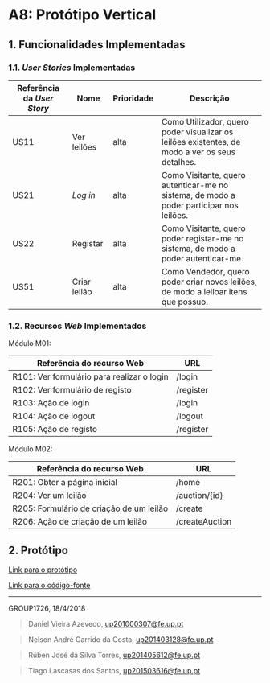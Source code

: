 # A8: Protótipo Vertical

## 1. Funcionalidades Implementadas

### 1.1. *User Stories* Implementadas


| Referência da *User Story* | Nome                   | Prioridade                   | Descrição                   |
| -------------------- | ---------------------- | -------------------------- | ----------------------------- |
| US11 | Ver leilões | alta | Como Utilizador, quero poder visualizar os leilões existentes, de modo a ver os seus detalhes.
| US21                 | *Log in* | alta | Como Visitante, quero autenticar-me no sistema, de modo a poder participar nos leilões. |
| US22|Registar|alta|Como Visitante, quero poder registar-me no sistema, de modo a poder autenticar-me.|
| US51|Criar leilão|alta|Como Vendedor, quero poder criar novos leilões, de modo a leiloar itens que possuo.


### 1.2. Recursos *Web* Implementados

Módulo M01:

| Referência do recurso Web | URL                         |
| ---------------------- | ------------------------------ |
| R101: Ver formulário para realizar o login | /login |
| R102: Ver formulário de registo | /register |
| R103: Ação de login | /login |
| R104: Ação de logout | /logout |
| R105: Ação de registo | /register |

Módulo M02:

| Referência do recurso Web | URL                         |
| ---------------------- | ------------------------------ |
| R201: Obter a página inicial | /home |
| R204: Ver um leilão | /auction/{id}
| R205: Formulário de criação de um leilão | /create |
| R206: Ação de criação de um leilão | /createAuction |

## 2. Protótipo

[Link para o protótipo](http://lbaw1726.lbaw-prod.fe.up.pt/home)

[Link para o código-fonte](https://github.com/tiagolascasas/lbaw1726/tree/proto)

***
GROUP1726, 18/4/2018

> Daniel Vieira Azevedo, up201000307@fe.up.pt

> Nelson André Garrido da Costa, up201403128@fe.up.pt

> Rúben José da Silva Torres, up201405612@fe.up.pt

> Tiago Lascasas dos Santos, up201503616@fe.up.pt
